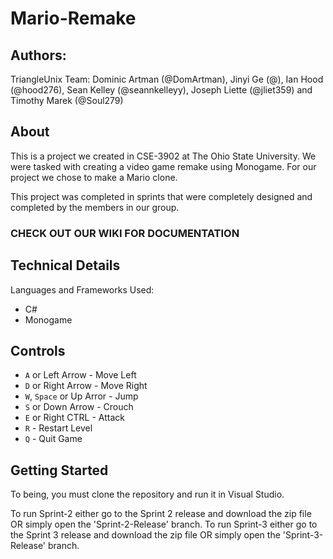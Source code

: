 # Mario-Remake 

## Authors: 
TriangleUnix Team:
Dominic Artman (@DomArtman), Jinyi Ge (@), Ian Hood (@hood276), Sean Kelley (@seannkelleyy), Joseph Liette (@jliet359) and Timothy Marek (@Soul279)

## About
This is a project we created in CSE-3902 at The Ohio State University.
We were tasked with creating a video game remake using Monogame.
For our project we chose to make a Mario clone.

This project was completed in sprints that were completely designed and completed by the members in our group.

### CHECK OUT OUR WIKI FOR DOCUMENTATION

## Technical Details
Languages and Frameworks Used:
* C#
* Monogame

## Controls
* `A` or Left Arrow - Move Left
* `D` or Right Arrow - Move Right
* `W`, `Space` or Up Arror - Jump
* `S` or Down Arrow - Crouch
* `E` or Right CTRL - Attack
* `R` - Restart Level
* `Q` - Quit Game
## Getting Started

To being, you must clone the repository and run it in Visual Studio.

To run Sprint-2 either go to the Sprint 2 release and download the zip file OR simply open the 'Sprint-2-Release' branch.
To run Sprint-3 either go to the Sprint 3 release and download the zip file OR simply open the 'Sprint-3-Release' branch.
